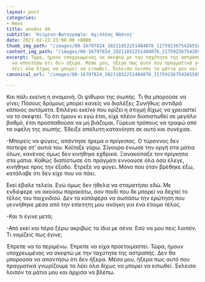 ```yaml
---
layout: post
categories:
- News
title: anodus 49
subtitle: 'Κείμενο-Φωτογραφία: Αχιλλέας Νάσιος'
date: 2021-02-23 23:00:00 +0000
thumb_img_path: "/images/08-16797824_10211852251484076_1175923675426558512_o.jpg"
content_img_path: "/images/08-16797824_10211852251484076_1175923675426558512_o.jpg"
excerpt: Τώρα, ήμουν υποχρεωμένος να σκεφτώ με την ταχύτητα της αστραπής. Δεν θα μπορούσα
  να απαντήσω ότι δεν ήξερα. Μέσα μου, ήξερα πως αυτό που πραγματικά γνωρίζουμε τα
  λέει όλα δίχως να μπορεί να ειπωθεί. Έκλεισα λοιπόν τα μάτια μου και άρχισα να βλέπω.
canonical_url: "/images/08-16797824_10211852251484076_1175923675426558512_o.jpg"

---
```

Και πάλι εκείνη η αναμονή. Οι ψίθυροι της σιωπής. Τι θα μπορούσε να γίνει; Πόσους δρόμους μπορεί κανείς να διαλέξει; Συνήθως αντιδρά κάποιος αυτόματα. Επιλέγει εκείνο που ορίζει η στιγμή δίχως να χρειαστεί να το σκεφτεί. Το ότι ήμουν κι εγώ έτσι, είχε πλέον διαπιστωθεί σε μεγάλο βαθμό, έτσι προσπαθούσα να μη βιάζομαι. Γύρευα τρόπους να τραφώ από τα οφέλη της σιωπής. Έδειξε απόλυτη κατανόηση σε αυτό και συνέχισε.

\-Μπορείς να φύγεις, απάντησε ήρεμα ο πρίγκιπας. Ο τύραννος δεν πίστεψε στ’ αυτιά του. Κοίταξε γύρω. Σίγουρα ένιωσε την οργή στα μάτια όλων, κανένας όμως δεν κινήθηκε εχθρικά. Ξανακοίταξε τον πρίγκηπα στα μάτια. Καθώς διαπίστωσε ότι πράγματι εννοούσε όλα όσα έλεγε, κινήθηκε προς την έξοδο. Έτρεξε να φύγει. Μόνο που όταν βρέθηκε έξω, κατάλαβε ότι δεν είχε που να πάει.

Εκεί έβαλε τελεία. Εγώ όμως δεν ήθελα να σταματήσει εδώ. Με ενδιέφερε να ακούσω παρακάτω, σαν παιδί που δε μπορεί να δεχτεί το τέλος του παιχνιδιού. Δεν τα κατάφερα να σωπάσω την ερώτηση που γεννήθηκε μέσα από την επίκτητη μου ανάγκη για ένα έτοιμο τέλος.

\-Και τι έγινε μετά;

\-Από εκεί και πέρα ξέρω ακριβώς τα ίδια με σένα. Εσύ να μου πεις λοιπόν. Τι νομίζεις πως έγινε;

Έπρεπε να το περιμένω. Έπρεπε να είχα προετοιμαστεί. Τώρα, ήμουν υποχρεωμένος να σκεφτώ με την ταχύτητα της αστραπής. Δεν θα μπορούσα να απαντήσω ότι δεν ήξερα. Μέσα μου, ήξερα πως αυτό που πραγματικά γνωρίζουμε τα λέει όλα δίχως να μπορεί να ειπωθεί. Έκλεισα λοιπόν τα μάτια μου και άρχισα να βλέπω.